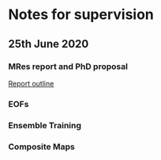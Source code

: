 # Notes for supervision

## 25th June 2020

### MRes report and PhD proposal

[Report outline](https://www.dropbox.com/s/ufaf2761jwlvgex/MRes%20Report%20Outline.docx?dl=0)

### EOFs

### Ensemble Training

### Composite Maps

